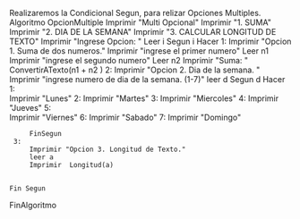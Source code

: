 Realizaremos la Condicional Segun, para relizar Opciones Multiples.
Algoritmo OpcionMultiple
	Imprimir "Multi Opcional"
	Imprimir "1. SUMA"
	Imprimir "2. DIA DE LA SEMANA"
	Imprimir "3. CALCULAR LONGITUD DE TEXTO"
	Imprimir "Ingrese Opcion: "
	Leer i
	Segun i Hacer
		1:
		 Imprimir "Opcion 1. Suma de dos numeros."
		 Imprimir "ingrese el primer numero"
		 Leer n1
		 Imprimir "ingrese el segundo numero"
		 Leer n2 
		 Imprimir "Suma: " ConvertirATexto(n1 + n2 )
	 2: 
		 Imprimir "Opcion 2. Dia de la semana. "
		 Imprimir "ingrese numero de dia de la semana. (1-7)"
		 leer d 
		 Segun d Hacer
			 1:  
				 Imprimir "Lunes"
			 2: 
				 Imprimir "Martes"
			 3:
				 Imprimir "Miercoles"
			 4:
				 Imprimir "Jueves"
			 5:  
				 Imprimir "Viernes"
			 6: 
				 Imprimir "Sabado"
			 7:
				 Imprimir "Domingo"
			 
		 FinSegun
	 3: 
		 Imprimir "Opcion 3. Longitud de Texto."
		 leer a 
		 Imprimir  Longitud(a)
		 

	Fin Segun
FinAlgoritmo

